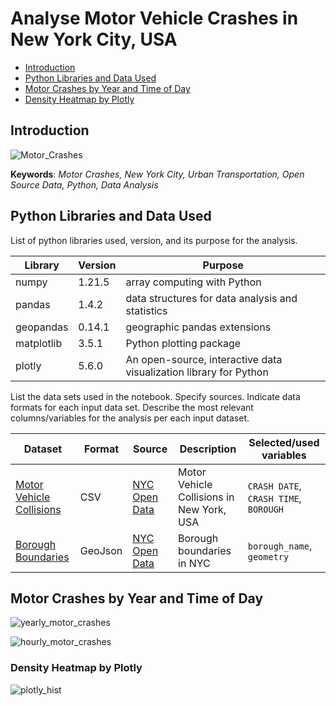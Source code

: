 # Analyse Motor Vehicle Crashes in New York City, USA

- [Introduction](#Introduction)
- [Python Libraries and Data Used](#Python-Libraries-and-Data-Used)
- [Motor Crashes by Year and Time of Day](#Motor-Crashes-by-Year-and-Time-of-Day)
- [Density Heatmap by Plotly](#Density-Heatmap-by-Plotly)

## Introduction

![Motor_Crashes](https://github.com/safakcoze/motor_crashes_nyc/assets/139701981/5bc94909-ccbe-418c-a6d4-b808f04c0a3d)

**Keywords**: *Motor Crashes, New York City, Urban Transportation, Open Source Data, Python, Data Analysis*

## Python Libraries and Data Used

List of python libraries used, version, and its purpose for the analysis.

| Library    |     Version | Purpose  |
|------------|-------------|----------|
| numpy      |     1.21.5  | array computing with Python|
| pandas     |     1.4.2   | data structures for data analysis and statistics|
| geopandas  |    0.14.1   | geographic pandas extensions|
|matplotlib| 3.5.1| Python plotting package|
|plotly| 5.6.0 |An open-source, interactive data visualization library for Python|

List the data sets used in the notebook. Specify sources. Indicate data formats for each input data set. Describe the most relevant columns/variables for the analysis per each input dataset.

| Dataset  |  Format | Source  | Description | Selected/used variables |
|-----------|---------|---------|-------------|------------------------ |
| [Motor Vehicle Collisions](https://data.cityofnewyork.us/browse?q=motor+vehicle) | CSV | [NYC Open Data](https://opendata.cityofnewyork.us/) | Motor Vehicle Collisions in New York, USA | `CRASH DATE`, `CRASH TIME`, `BOROUGH`|
| [Borough Boundaries](https://data.cityofnewyork.us/City-Government/Borough-Boundaries/tqmj-j8zm) | GeoJson | [NYC Open Data](https://opendata.cityofnewyork.us/) | Borough boundaries in NYC | `borough_name`, `geometry` |

## Motor Crashes by Year and Time of Day

![yearly_motor_crashes](https://github.com/safakcoze/motor_crashes_nyc/assets/139701981/314dc6cb-5516-4b30-8ff7-424f3feabf7b)

![hourly_motor_crashes](https://github.com/safakcoze/motor_crashes_nyc/assets/139701981/623bd5ef-a13d-4593-9fcd-c2c30df42fdf)

### Density Heatmap by Plotly

![plotly_hist](https://github.com/safakcoze/motor_crashes_nyc/assets/139701981/d19e9d5d-17df-483e-bd38-2c0a299c911a)

